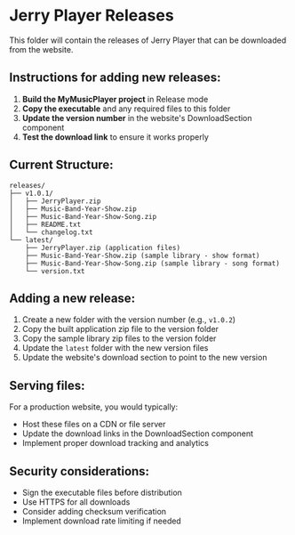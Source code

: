# Jerry Player Releases

This folder will contain the releases of Jerry Player that can be downloaded from the website.

## Instructions for adding new releases:

1. **Build the MyMusicPlayer project** in Release mode
2. **Copy the executable** and any required files to this folder
3. **Update the version number** in the website's DownloadSection component
4. **Test the download link** to ensure it works properly

## Current Structure:
```
releases/
├── v1.0.1/
│   ├── JerryPlayer.zip
│   ├── Music-Band-Year-Show.zip
│   ├── Music-Band-Year-Show-Song.zip
│   ├── README.txt
│   └── changelog.txt
└── latest/
    ├── JerryPlayer.zip (application files)
    ├── Music-Band-Year-Show.zip (sample library - show format)
    ├── Music-Band-Year-Show-Song.zip (sample library - song format)
    └── version.txt
```

## Adding a new release:

1. Create a new folder with the version number (e.g., `v1.0.2`)
2. Copy the built application zip file to the version folder
3. Copy the sample library zip files to the version folder
4. Update the `latest` folder with the new version files
5. Update the website's download section to point to the new version

## Serving files:

For a production website, you would typically:
- Host these files on a CDN or file server
- Update the download links in the DownloadSection component
- Implement proper download tracking and analytics

## Security considerations:

- Sign the executable files before distribution
- Use HTTPS for all downloads
- Consider adding checksum verification
- Implement download rate limiting if needed
